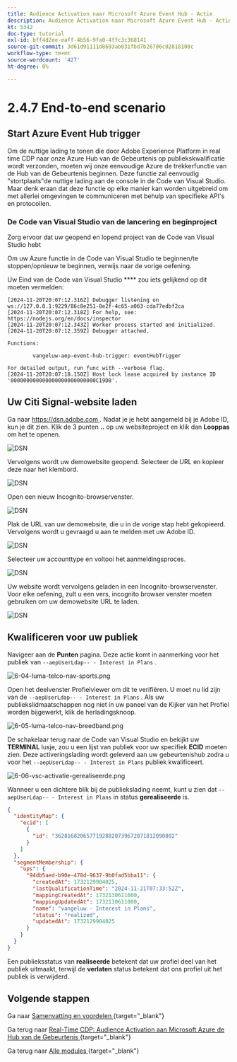 ```yaml
---
title: Audience Activation naar Microsoft Azure Event Hub - Actie
description: Audience Activation naar Microsoft Azure Event Hub - Actie
kt: 5342
doc-type: tutorial
exl-id: bff4d2ee-eaff-4b56-9fa0-4ffc3c368141
source-git-commit: 3d61d91111d8693ab031fbd7b26706c02818108c
workflow-type: tm+mt
source-wordcount: '427'
ht-degree: 0%

---
```


# 2.4.7 End-to-end scenario

## Start Azure Event Hub trigger

Om de nuttige lading te tonen die door Adobe Experience Platform in real time CDP naar onze Azure Hub van de Gebeurtenis op publiekskwalificatie wordt verzonden, moeten wij onze eenvoudige Azure de trekkerfunctie van de Hub van de Gebeurtenis beginnen. Deze functie zal eenvoudig &quot;stortplaats&quot;de nuttige lading aan de console in de Code van Visual Studio. Maar denk eraan dat deze functie op elke manier kan worden uitgebreid om met allerlei omgevingen te communiceren met behulp van specifieke API&#39;s en protocollen.

### De Code van Visual Studio van de lancering en beginproject

Zorg ervoor dat uw geopend en lopend project van de Code van Visual Studio hebt

Om uw Azure functie in de Code van Visual Studio te beginnen/te stoppen/opnieuw te beginnen, verwijs naar de vorige oefening.

Uw Eind van de Code van Visual Studio **** zou iets gelijkend op dit moeten vermelden:

```code
[2024-11-20T20:07:12.316Z] Debugger listening on ws://127.0.0.1:9229/86c8e251-8e2f-4c65-a063-cda77edbf2ca
[2024-11-20T20:07:12.318Z] For help, see: https://nodejs.org/en/docs/inspector
[2024-11-20T20:07:12.343Z] Worker process started and initialized.
[2024-11-20T20:07:12.359Z] Debugger attached.

Functions:

        vangeluw-aep-event-hub-trigger: eventHubTrigger

For detailed output, run func with --verbose flag.
[2024-11-20T20:07:18.150Z] Host lock lease acquired by instance ID '000000000000000000000000000C19D8'.
```

## Uw Citi Signal-website laden

Ga naar [ https://dsn.adobe.com ](https://dsn.adobe.com). Nadat je je hebt aangemeld bij je Adobe ID, kun je dit zien. Klik de 3 punten **..** op uw websiteproject en klik dan **Looppas** om het te openen.

![ DSN ](./../../datacollection/dc1.1/images/web8.png)

Vervolgens wordt uw demowebsite geopend. Selecteer de URL en kopieer deze naar het klembord.

![ DSN ](../../../getting-started/gettingstarted/images/web3.png)

Open een nieuw Incognito-browservenster.

![ DSN ](../../../getting-started/gettingstarted/images/web4.png)

Plak de URL van uw demowebsite, die u in de vorige stap hebt gekopieerd. Vervolgens wordt u gevraagd u aan te melden met uw Adobe ID.

![ DSN ](../../../getting-started/gettingstarted/images/web5.png)

Selecteer uw accounttype en voltooi het aanmeldingsproces.

![ DSN ](../../../getting-started/gettingstarted/images/web6.png)

Uw website wordt vervolgens geladen in een Incognito-browservenster. Voor elke oefening, zult u een vers, incognito browser venster moeten gebruiken om uw demowebsite URL te laden.

![ DSN ](../../../getting-started/gettingstarted/images/web7.png)

## Kwalificeren voor uw publiek

Navigeer aan de **Punten** pagina. Deze actie komt in aanmerking voor het publiek van `--aepUserLdap-- - Interest in Plans` .

![ 6-04-luma-telco-nav-sports.png ](./images/cs1.png)

Open het deelvenster Profielviewer om dit te verifiëren. U moet nu lid zijn van de `--aepUserLdap-- - Interest in Plans` . Als uw publiekslidmaatschappen nog niet in uw paneel van de Kijker van het Profiel worden bijgewerkt, klik de herladingsknoop.

![ 6-05-luma-telco-nav-breedband.png ](./images/cs2.png)

De schakelaar terug naar de Code van Visual Studio en bekijkt uw **TERMINAL** lusje, zou u een lijst van publiek voor uw specifiek **ECID** moeten zien. Deze activeringslading wordt geleverd aan uw gebeurtenishub zodra u voor het `--aepUserLdap-- - Interest in Plans` publiek kwalificeert.

![ 6-06-vsc-activatie-gerealiseerde.png ](./images/cs3.png)

Wanneer u een dichtere blik bij de publiekslading neemt, kunt u zien dat `--aepUserLdap-- - Interest in Plans` in status **gerealiseerde** is.

```json
{
  "identityMap": {
    "ecid": [
      {
        "id": "36281682065771928820739672071812090802"
      }
    ]
  },
  "segmentMembership": {
    "ups": {
      "94db5aed-b90e-478d-9637-9b0fad5bba11": {
        "createdAt": 1732129904025,
        "lastQualificationTime": "2024-11-21T07:33:52Z",
        "mappingCreatedAt": 1732130611000,
        "mappingUpdatedAt": 1732130611000,
        "name": "vangeluw - Interest in Plans",
        "status": "realized",
        "updatedAt": 1732129904025
      }
    }
  }
}
```

Een publieksstatus van **realiseerde** betekent dat uw profiel deel van het publiek uitmaakt, terwijl de **verlaten** status betekent dat ons profiel uit het publiek is verwijderd.

## Volgende stappen

Ga naar [ Samenvatting en voordelen ](./summary.md){target="_blank"}

Ga terug naar [ Real-Time CDP: Audience Activation aan Microsoft Azure de Hub van de Gebeurtenis ](./segment-activation-microsoft-azure-eventhub.md){target="_blank"}

Ga terug naar [ Alle modules ](./../../../../overview.md){target="_blank"}

